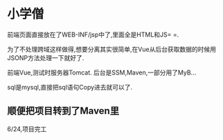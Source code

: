 # 小学僧
前端页面直接放在了WEB-INF/jsp中了,里面全是HTML和JS= =.

为了不处理跨域这样做得,想要分离其实很简单,在Vue从后台获取数据的时候用JSONP方法处理一下就好了.

前端Vue,测试时服务器Tomcat.
后台是SSM,Maven,一部分用了MyB...

sql是mysql,直接把sql语句Copy进去就可以了.

## 顺便把项目转到了Maven里

6/24,项目完工

